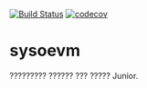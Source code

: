 [![Build Status](https://travis-ci.org/MaximSysoev/sysoevm.svg?branch=master)](https://travis-ci.org/MaximSysoev/sysoevm)
[![codecov](https://codecov.io/gh/MaximSysoev/sysoevm/branch/master/graph/badge.svg)](https://codecov.io/gh/MaximSysoev/sysoevm)
# sysoevm
????????? ?????? ??? ????? Junior.
